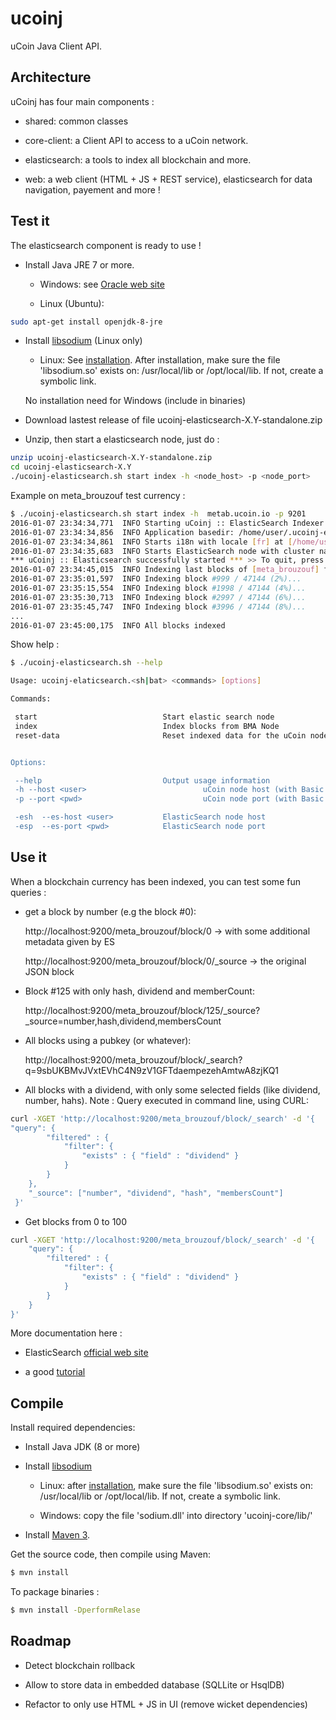 ucoinj
======

uCoin Java Client API.



## Architecture

uCoinj has four main components :

 - shared: common classes
 
 - core-client: a Client API to access to a uCoin network.
   
 - elasticsearch: a tools to index all blockchain and more.
    
 - web: a web client (HTML + JS + REST service), elasticsearch for data navigation, payement and more !


## Test it

The elasticsearch component is ready to use !

 - Install Java JRE 7 or more.
 
    - Windows: see [Oracle web site](http://oracle.com/java/index.html)
    
    - Linux (Ubuntu):
 
```bash
sudo apt-get install openjdk-8-jre 
```

 - Install [libsodium](https://download.libsodium.org/doc/index.html) (Linux only)
  
     - Linux: See [installation](https://download.libsodium.org/doc/installation/index.html). After installation, make sure the file 'libsodium.so' 
       exists on: /usr/local/lib or /opt/local/lib. If not, create a symbolic link.
       
    No installation need for Windows (include in binaries) 
  
 - Download lastest release of file ucoinj-elasticsearch-X.Y-standalone.zip
 
 - Unzip, then start a elasticsearch node, just do :
 
```bash
unzip ucoinj-elasticsearch-X.Y-standalone.zip
cd ucoinj-elasticsearch-X.Y
./ucoinj-elasticsearch.sh start index -h <node_host> -p <node_port>
```

Example on meta_brouzouf test currency :

```bash
$ ./ucoinj-elasticsearch.sh start index -h  metab.ucoin.io -p 9201
2016-01-07 23:34:34,771  INFO Starting uCoinj :: ElasticSearch Indexer with arguments [start, index, -h, metab.ucoin.io, -p, 9201]
2016-01-07 23:34:34,856  INFO Application basedir: /home/user/.ucoinj-elasticsearch
2016-01-07 23:34:34,861  INFO Starts i18n with locale [fr] at [/home/user/.ucoinj-elasticsearch/data/i18n]
2016-01-07 23:34:35,683  INFO Starts ElasticSearch node with cluster name [ucoinj-elasticsearch] at [/home/user/.ucoinj-elasticsearch/data].
*** uCoinj :: Elasticsearch successfully started *** >> To quit, press [Q] or enter
2016-01-07 23:34:45,015  INFO Indexing last blocks of [meta_brouzouf] from peer [metab.ucoin.io:9201]
2016-01-07 23:35:01,597  INFO Indexing block #999 / 47144 (2%)...
2016-01-07 23:35:15,554  INFO Indexing block #1998 / 47144 (4%)...
2016-01-07 23:35:30,713  INFO Indexing block #2997 / 47144 (6%)...
2016-01-07 23:35:45,747  INFO Indexing block #3996 / 47144 (8%)...
...
2016-01-07 23:45:00,175  INFO All blocks indexed 
```

Show help :

```bash
$ ./ucoinj-elasticsearch.sh --help

Usage: ucoinj-elaticsearch.<sh|bat> <commands> [options]

Commands:

 start                            Start elastic search node
 index                            Index blocks from BMA Node
 reset-data                       Reset indexed data for the uCoin node's currency


Options:

 --help                           Output usage information
 -h --host <user>                          uCoin node host (with Basic Merkled API)
 -p --port <pwd>                           uCoin node port (with Basic Merkled API)

 -esh  --es-host <user>           ElasticSearch node host
 -esp  --es-port <pwd>            ElasticSearch node port

```

## Use it

When a blockchain currency has been indexed, you can test some fun queries :

 - get a block by number (e.g the block #0):
    
    http://localhost:9200/meta_brouzouf/block/0 -> with some additional metadata given by ES
    
    http://localhost:9200/meta_brouzouf/block/0/_source -> the original JSON block
        
 - Block #125 with only hash, dividend and memberCount:
 
    http://localhost:9200/meta_brouzouf/block/125/_source?_source=number,hash,dividend,membersCount
      
 - All blocks using a pubkey (or whatever):
 
    http://localhost:9200/meta_brouzouf/block/_search?q=9sbUKBMvJVxtEVhC4N9zV1GFTdaempezehAmtwA8zjKQ1
       
 - All blocks with a dividend, with only some selected fields (like dividend, number, hahs).
   Note : Query executed in command line, using CURL:

```bash
curl -XGET 'http://localhost:9200/meta_brouzouf/block/_search' -d '{
"query": {
        "filtered" : {
            "filter": {
                "exists" : { "field" : "dividend" }
            }
        }
    },
    "_source": ["number", "dividend", "hash", "membersCount"]
 }'
```
        
 - Get blocks from 0 to 100 

```bash
curl -XGET 'http://localhost:9200/meta_brouzouf/block/_search' -d '{
    "query": {
        "filtered" : {
            "filter": {
                "exists" : { "field" : "dividend" }
            }
        }
    }
}'
```


More documentation here :

  - ElasticSearch [official web site](http://www.elastic.co/guide/en/elasticsearch/reference/1.3/docs-get.html#get-source-filtering)
  
  - a good [tutorial](http://okfnlabs.org/blog/2013/07/01/elasticsearch-query-tutorial.html) 


## Compile
 
 Install required dependencies:
 
  - Install Java JDK (8 or more) 
  
  - Install [libsodium](http://doc.libsodium.org/installation/index.html)
 
    - Linux: after [installation](http://doc.libsodium.org/installation/index.html), make sure the file 'libsodium.so' exists on: /usr/local/lib or /opt/local/lib.
      If not, create a symbolic link.
 
    - Windows: copy the file 'sodium.dll' into directory 'ucoinj-core/lib/'
 
  - Install [Maven 3](http://maven.apache.org/).
 
 Get the source code, then compile using Maven:
  
```bash
$ mvn install
```
 
 To package binaries :

```bash
$ mvn install -DperformRelase
```

## Roadmap

 - Detect blockchain rollback
 
 - Allow to store data in embedded database (SQLLite or HsqlDB) 
 
 - Refactor to only use HTML + JS in UI (remove wicket dependencies) 
